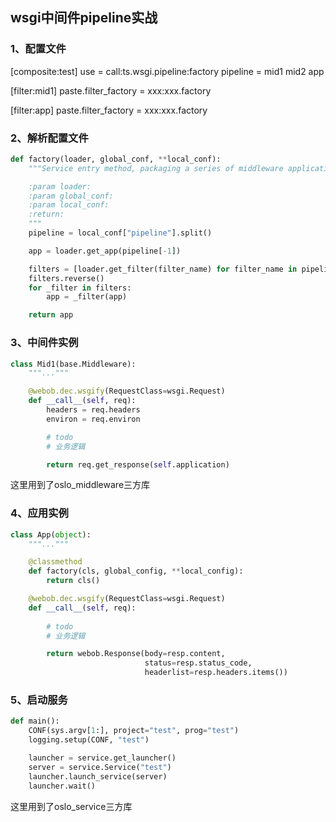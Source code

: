 ## wsgi中间件pipeline实战

### 1、配置文件
[composite:test]
use = call:ts.wsgi.pipeline:factory
pipeline = mid1 mid2 app

[filter:mid1]
paste.filter_factory = xxx:xxx.factory

[filter:app]
paste.filter_factory = xxx:xxx.factory

### 2、解析配置文件
```python
def factory(loader, global_conf, **local_conf):
    """Service entry method, packaging a series of middleware applications.

    :param loader:
    :param global_conf:
    :param local_conf:
    :return:
    """
    pipeline = local_conf["pipeline"].split()

    app = loader.get_app(pipeline[-1])

    filters = [loader.get_filter(filter_name) for filter_name in pipeline[:-1]]
    filters.reverse()
    for _filter in filters:
        app = _filter(app)

    return app
```

### 3、中间件实例
```python
class Mid1(base.Middleware):
    """..."""

    @webob.dec.wsgify(RequestClass=wsgi.Request)
    def __call__(self, req):
        headers = req.headers
        environ = req.environ

        # todo
		# 业务逻辑

        return req.get_response(self.application)
```
这里用到了oslo_middleware三方库

### 4、应用实例
```python
class App(object):
    """..."""

    @classmethod
    def factory(cls, global_config, **local_config):
        return cls()

    @webob.dec.wsgify(RequestClass=wsgi.Request)
    def __call__(self, req):
        
		# todo
		# 业务逻辑

        return webob.Response(body=resp.content,
                              status=resp.status_code,
                              headerlist=resp.headers.items())
```

### 5、启动服务
```python
def main():
    CONF(sys.argv[1:], project="test", prog="test")
    logging.setup(CONF, "test")

    launcher = service.get_launcher()
    server = service.Service("test")
    launcher.launch_service(server)
    launcher.wait()
```
这里用到了oslo_service三方库